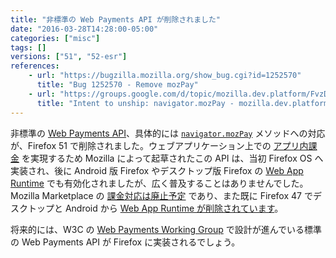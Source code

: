 ```yaml
---
title: "非標準の Web Payments API が削除されました"
date: "2016-03-28T14:28:00-05:00"
categories: ["misc"]
tags: []
versions: ["51", "52-esr"]
references:
    - url: "https://bugzilla.mozilla.org/show_bug.cgi?id=1252570"
      title: "Bug 1252570 - Remove mozPay"
    - url: "https://groups.google.com/d/topic/mozilla.dev.platform/FvzDoaPGQ3g/discussion"
      title: "Intent to unship: navigator.mozPay - mozilla.dev.platform"
---
```

非標準の [Web Payments API](https://wiki.mozilla.org/WebAPI/WebPayment)、具体的には [`navigator.mozPay`](https://developer.mozilla.org/docs/Web/API/Navigator/mozPay) メソッドへの対応が、Firefox 51 で削除されました。ウェブアプリケーション上での [アプリ内課金](https://developer.mozilla.org/Marketplace/Monetization/In-app_payments_section/mozPay_iap) を実現するため Mozilla によって起草されたこの API は、当初 Firefox OS へ実装され、後に Android 版 Firefox やデスクトップ版 Firefox の [Web App Runtime](https://developer.mozilla.org/Apps/Build/Architecture) でも有効化されましたが、広く普及することはありませんでした。Mozilla Marketplace の [課金対応は廃止予定](https://wiki.mozilla.org/Marketplace#Upcoming_Changes_to_Marketplace) であり、また既に Firefox 47 でデスクトップと Android から [Web App Runtime が削除されています](https://www.fxsitecompat.dev/ja/docs/2016/web-app-runtime-has-been-removed-from-firefox-for-desktop-and-android/)。

将来的には、W3C の [Web Payments Working Group](https://www.w3.org/Payments/WG/) で設計が進んでいる標準の Web Payments API が Firefox に実装されるでしょう。

